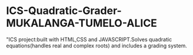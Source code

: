 # ICS-Quadratic-Grader-MUKALANGA-TUMELO-ALICE
"ICS project:built with HTML,CSS and JAVASCRIPT.Solves quadratic equations(handles real and complex roots) and includes a grading system.
